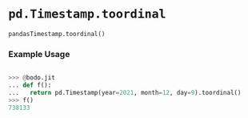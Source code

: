 # `pd.Timestamp.toordinal`


`pandasTimestamp.toordinal()`

### Example Usage

```py

>>> @bodo.jit
... def f():
...   return pd.Timestamp(year=2021, month=12, day=9).toordinal()
>>> f()
738133
```


